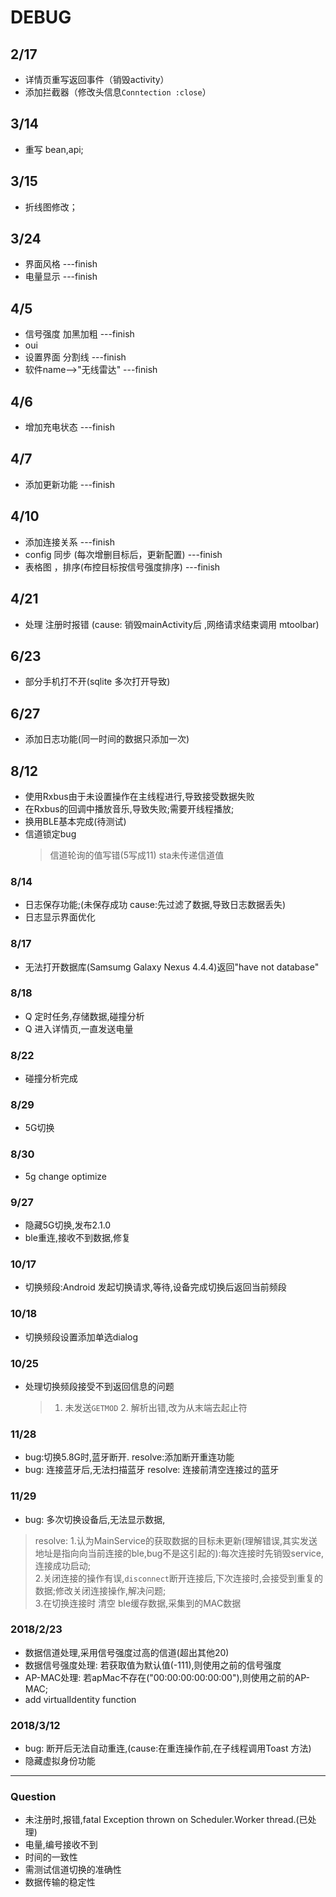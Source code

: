# DEBUG
##  2/17
* 详情页重写返回事件（销毁activity）
* 添加拦截器（修改头信息`Conntection :close`）

## 3/14
* 重写 bean,api;
## 3/15
* 折线图修改；
## 3/24
* 界面风格 ---finish
* 电量显示 ---finish
## 4/5
* 信号强度 加黑加粗 ---finish
* oui
* 设置界面 分割线  ---finish
* 软件name-->"无线雷达" ---finish

## 4/6
* 增加充电状态 ---finish
## 4/7
* 添加更新功能 ---finish
## 4/10
* 添加连接关系 ---finish
* config 同步 (每次增删目标后，更新配置) ---finish
* 表格图 ，排序(布控目标按信号强度排序) ---finish

## 4/21
* 处理  注册时报错 (cause: 销毁mainActivity后 ,网络请求结束调用 mtoolbar)

## 6/23
* 部分手机打不开(sqlite 多次打开导致)

## 6/27
* 添加日志功能(同一时间的数据只添加一次)

## 8/12
* 使用Rxbus由于未设置操作在主线程进行,导致接受数据失败
* 在Rxbus的回调中播放音乐,导致失败;需要开线程播放;
* 换用BLE基本完成(待测试)
* 信道锁定bug
    > 信道轮询的值写错(5写成11)
    > sta未传递信道值

### 8/14
* 日志保存功能;(未保存成功 cause:先过滤了数据,导致日志数据丢失)
* 日志显示界面优化

### 8/17
* 无法打开数据库(Samsumg Galaxy Nexus 4.4.4)返回"have not database"

### 8/18
* Q 定时任务,存储数据,碰撞分析
* Q 进入详情页,一直发送电量

### 8/22
* 碰撞分析完成
### 8/29
* 5G切换

### 8/30
* 5g change optimize

### 9/27
* 隐藏5G切换,发布2.1.0
* ble重连,接收不到数据,修复

### 10/17
* 切换频段:Android 发起切换请求,等待,设备完成切换后返回当前频段
### 10/18
* 切换频段设置添加单选dialog

### 10/25
* 处理切换频段接受不到返回信息的问题
    > 1. 未发送```GETMOD```
      2. 解析出错,改为从末端去起止符
      
### 11/28
* bug:切换5.8G时,蓝牙断开. resolve:添加断开重连功能
* bug: 连接蓝牙后,无法扫描蓝牙 resolve: 连接前清空连接过的蓝牙

### 11/29
* bug: 多次切换设备后,无法显示数据,
> resolve: 1.认为MainService的获取数据的目标未更新(理解错误,其实发送地址是指向向当前连接的ble,bug不是这引起的):每次连接时先销毁service,连接成功启动;<br/>
           2.关闭连接的操作有误,```disconnect```断开连接后,下次连接时,会接受到重复的数据;修改关闭连接操作,解决问题;<br/>
           3.在切换连接时 清空 ble缓存数据,采集到的MAC数据
           
### 2018/2/23
* 数据信道处理,采用信号强度过高的信道(超出其他20)
* 数据信号强度处理: 若获取值为默认值(-111),则使用之前的信号强度
* AP-MAC处理: 若apMac不存在("00:00:00:00:00:00"),则使用之前的AP-MAC;
* add virtualIdentity function

### 2018/3/12
* bug: 断开后无法自动重连,(cause:在重连操作前,在子线程调用Toast 方法)
* 隐藏虚拟身份功能
***
### Question
* 未注册时,报错,fatal Exception thrown on Scheduler.Worker thread.(已处理)
* 电量,编号接收不到
* 时间的一致性
* 需测试信道切换的准确性
* 数据传输的稳定性
